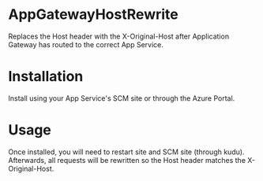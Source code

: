 # AppGatewayHostRewrite
Replaces the Host header with the X-Original-Host after Application Gateway has routed to the correct App Service.

# Installation
Install using your App Service's SCM site or through the Azure Portal.

# Usage
Once installed, you will need to restart site and SCM site (through kudu). Afterwards, all requests will be rewritten so the Host header matches the X-Original-Host.
